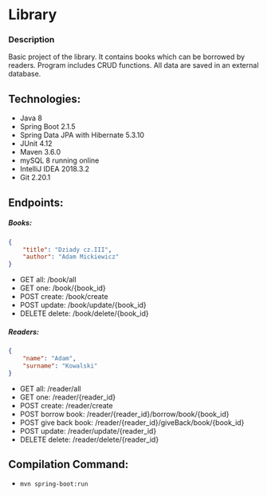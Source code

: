# Library
### Description
Basic project of the library. It contains books which can be borrowed by readers. Program includes CRUD functions. All data are saved in an external database.

## Technologies:
* Java 8
* Spring Boot 2.1.5
* Spring Data JPA with Hibernate 5.3.10
* JUnit 4.12
* Maven 3.6.0
* mySQL 8 running online
* IntelliJ IDEA 2018.3.2
* Git 2.20.1

## Endpoints:
##### Books:
```json
{
    "title": "Dziady cz.III",
    "author": "Adam Mickiewicz"
}
```
* GET all: /book/all
* GET one: /book/{book_id}
* POST create: /book/create
* POST update: /book/update/{book_id}
* DELETE delete: /book/delete/{book_id}
##### Readers:
```json
{
	"name": "Adam",
	"surname": "Kowalski"
}
```
* GET all: /reader/all
* GET one: /reader/{reader_id}
* POST create: /reader/create
* POST borrow book: /reader/{reader_id}/borrow/book/{book_id}
* POST give back book: /reader/{reader_id}/giveBack/book/{book_id}
* POST update: /reader/update/{reader_id}
* DELETE delete: /reader/delete/{reader_id}

## Compilation Command:
* `mvn spring-boot:run`
